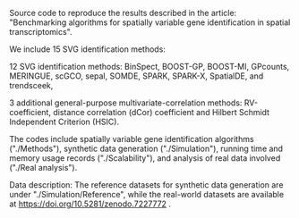 Source code to reproduce the results described in the article: "Benchmarking algorithms for spatially variable gene identification in spatial transcriptomics".

We include 15 SVG identification methods:

12 SVG identification methods: BinSpect, BOOST-GP, BOOST-MI, GPcounts, MERINGUE, scGCO, sepal, SOMDE, SPARK, SPARK-X, SpatialDE, and trendsceek,

3 additional general-purpose multivariate-correlation methods: RV-coefficient, distance correlation (dCor) coefficient and Hilbert Schmidt Independent Criterion (HSIC).

The codes include spatially variable gene identification algorithms ("./Methods"), synthetic data generation ("./Simulation"), running time and memory usage records ("./Scalability"), and analysis of real data involved ("./Real analysis").

Data description: The reference datasets for synthetic data generation are under "./Simulation/Reference", while the real-world datasets are available at https://doi.org/10.5281/zenodo.7227772 .
